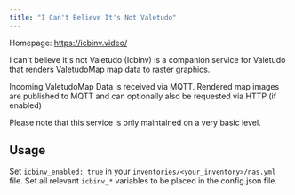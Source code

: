 ```yaml
---
title: "I Can't Believe It's Not Valetudo"
---
```


Homepage: <https://icbinv.video/>

I can't believe it's not Valetudo (Icbinv) is a companion service for Valetudo that renders ValetudoMap map data to raster graphics.

Incoming ValetudoMap Data is received via MQTT. Rendered map images are published to MQTT and can optionally also be requested via HTTP (if enabled)

Please note that this service is only maintained on a very basic level.

## Usage

Set `icbinv_enabled: true` in your `inventories/<your_inventory>/nas.yml` file. Set all relevant `icbinv_*` variables to be placed in the config.json file.
